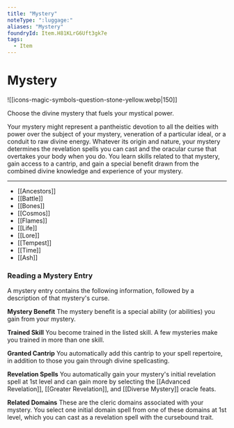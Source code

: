 ```yaml
---
title: "Mystery"
noteType: ":luggage:"
aliases: "Mystery"
foundryId: Item.H81KLrG6Uft3gk7e
tags:
  - Item
---
```


# Mystery
![[icons-magic-symbols-question-stone-yellow.webp|150]]

Choose the divine mystery that fuels your mystical power.

Your mystery might represent a pantheistic devotion to all the deities with power over the subject of your mystery, veneration of a particular ideal, or a conduit to raw divine energy. Whatever its origin and nature, your mystery determines the revelation spells you can cast and the oracular curse that overtakes your body when you do. You learn skills related to that mystery, gain access to a cantrip, and gain a special benefit drawn from the combined divine knowledge and experience of your mystery.

* * *

*   [[Ancestors]]
*   [[Battle]]
*   [[Bones]]
*   [[Cosmos]]
*   [[Flames]]
*   [[Life]]
*   [[Lore]]
*   [[Tempest]]
*   [[Time]]
*   [[Ash]]

### Reading a Mystery Entry

A mystery entry contains the following information, followed by a description of that mystery's curse.

**Mystery Benefit** The mystery benefit is a special ability (or abilities) you gain from your mystery.

**Trained Skill** You become trained in the listed skill. A few mysteries make you trained in more than one skill.

**Granted Cantrip** You automatically add this cantrip to your spell repertoire, in addition to those you gain through divine spellcasting.

**Revelation Spells** You automatically gain your mystery's initial revelation spell at 1st level and can gain more by selecting the [[Advanced Revelation]], [[Greater Revelation]], and [[Diverse Mystery]] oracle feats.

**Related Domains** These are the cleric domains associated with your mystery. You select one initial domain spell from one of these domains at 1st level, which you can cast as a revelation spell with the cursebound trait.

